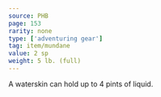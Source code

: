 ```yaml
---
source: PHB
page: 153
rarity: none
type: ['adventuring gear']
tag: item/mundane
value: 2 sp
weight: 5 lb. (full)
---
```


A waterskin can hold up to 4 pints of liquid.

